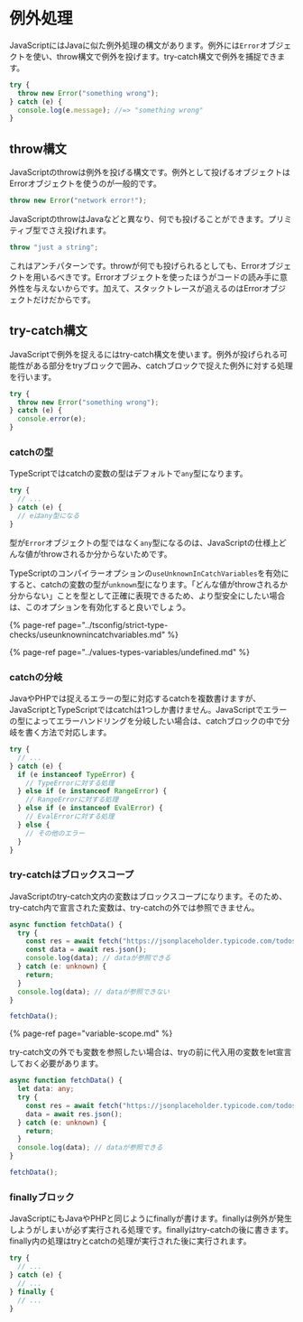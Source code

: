 # 例外処理

JavaScriptにはJavaに似た例外処理の構文があります。例外には`Error`オブジェクトを使い、throw構文で例外を投げます。try-catch構文で例外を捕捉できます。

```javascript
try {
  throw new Error("something wrong");
} catch (e) {
  console.log(e.message); //=> "something wrong"
}
```

## throw構文

JavaScriptのthrowは例外を投げる構文です。例外として投げるオブジェクトはErrorオブジェクトを使うのが一般的です。

```javascript
throw new Error("network error!");
```

JavaScriptのthrowはJavaなどと異なり、何でも投げることができます。プリミティブ型でさえ投げれます。

```javascript
throw "just a string";
```

これはアンチパターンです。throwが何でも投げられるとしても、Errorオブジェクトを用いるべきです。Errorオブジェクトを使ったほうがコードの読み手に意外性を与えないからです。加えて、スタックトレースが追えるのはErrorオブジェクトだけだからです。

## try-catch構文

JavaScriptで例外を捉えるにはtry-catch構文を使います。例外が投げられる可能性がある部分をtryブロックで囲み、catchブロックで捉えた例外に対する処理を行います。

```javascript
try {
  throw new Error("something wrong");
} catch (e) {
  console.error(e);
}
```

### catchの型

TypeScriptではcatchの変数の型はデフォルトで`any`型になります。

```typescript
try {
  // ...
} catch (e) {
  // eはany型になる
}
```

型が`Error`オブジェクトの型ではなく`any`型になるのは、JavaScriptの仕様上どんな値がthrowされるか分からないためです。

TypeScriptのコンパイラーオプションの`useUnknownInCatchVariables`を有効にすると、catchの変数の型が`unknown`型になります。「どんな値がthrowされるか分からない」ことを型として正確に表現できるため、より型安全にしたい場合は、このオプションを有効化すると良いでしょう。

{% page-ref page="../tsconfig/strict-type-checks/useunknownincatchvariables.md" %}

{% page-ref page="../values-types-variables/undefined.md" %}

### catchの分岐

JavaやPHPでは捉えるエラーの型に対応するcatchを複数書けますが、JavaScriptとTypeScriptではcatchは1つしか書けません。JavaScriptでエラーの型によってエラーハンドリングを分岐したい場合は、catchブロックの中で分岐を書く方法で対応します。

```typescript
try {
  // ...
} catch (e) {
  if (e instanceof TypeError) {
    // TypeErrorに対する処理
  } else if (e instanceof RangeError) {
    // RangeErrorに対する処理
  } else if (e instanceof EvalError) {
    // EvalErrorに対する処理
  } else {
    // その他のエラー
  }
}
```

### try-catchはブロックスコープ

JavaScriptのtry-catch文内の変数はブロックスコープになります。そのため、try-catch内で宣言された変数は、try-catchの外では参照できません。

```typescript
async function fetchData() {
  try {
    const res = await fetch("https://jsonplaceholder.typicode.com/todos/1");
    const data = await res.json();
    console.log(data); // dataが参照できる
  } catch (e: unknown) {
    return;
  }
  console.log(data); // dataが参照できない
}

fetchData();
```

{% page-ref page="variable-scope.md" %}

try-catch文の外でも変数を参照したい場合は、tryの前に代入用の変数をlet宣言しておく必要があります。

```typescript
async function fetchData() {
  let data: any;
  try {
    const res = await fetch("https://jsonplaceholder.typicode.com/todos/1");
    data = await res.json();
  } catch (e: unknown) {
    return;
  }
  console.log(data); // dataが参照できる
}

fetchData();
```

### finallyブロック

JavaScriptにもJavaやPHPと同じようにfinallyが書けます。finallyは例外が発生しようがしまいが必ず実行される処理です。finallyはtry-catchの後に書きます。finally内の処理はtryとcatchの処理が実行された後に実行されます。

```javascript
try {
  // ...
} catch (e) {
  // ...
} finally {
  // ...
}
```

